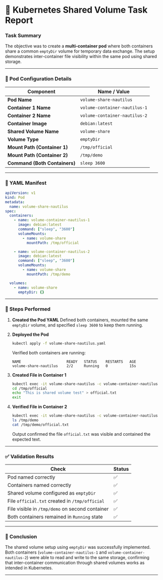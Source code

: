 # 🧾 Kubernetes Shared Volume Task Report

### **Task Summary**

The objective was to create a **multi-container pod** where both containers share a common `emptyDir` volume for temporary data exchange. The setup demonstrates inter-container file visibility within the same pod using shared storage.

---

### **🔧 Pod Configuration Details**

| Component                     | Name / Value                  |
| ----------------------------- | ----------------------------- |
| **Pod Name**                  | `volume-share-nautilus`       |
| **Container 1 Name**          | `volume-container-nautilus-1` |
| **Container 2 Name**          | `volume-container-nautilus-2` |
| **Container Image**           | `debian:latest`               |
| **Shared Volume Name**        | `volume-share`                |
| **Volume Type**               | `emptyDir`                    |
| **Mount Path (Container 1)**  | `/tmp/official`               |
| **Mount Path (Container 2)**  | `/tmp/demo`                   |
| **Command (Both Containers)** | `sleep 3600`                  |

---

### **📄 YAML Manifest**

```yaml
apiVersion: v1
kind: Pod
metadata:
  name: volume-share-nautilus
spec:
  containers:
    - name: volume-container-nautilus-1
      image: debian:latest
      command: ["sleep", "3600"]
      volumeMounts:
        - name: volume-share
          mountPath: /tmp/official

    - name: volume-container-nautilus-2
      image: debian:latest
      command: ["sleep", "3600"]
      volumeMounts:
        - name: volume-share
          mountPath: /tmp/demo

  volumes:
    - name: volume-share
      emptyDir: {}
```

---

### **🧠 Steps Performed**

1. **Created the Pod YAML**
   Defined both containers, mounted the same `emptyDir` volume, and specified `sleep 3600` to keep them running.

2. **Deployed the Pod**

   ```bash
   kubectl apply -f volume-share-nautilus.yaml
   ```

   Verified both containers are running:

   ```
   NAME                     READY   STATUS    RESTARTS   AGE
   volume-share-nautilus    2/2     Running   0          15s
   ```

3. **Created File in Container 1**

   ```bash
   kubectl exec -it volume-share-nautilus -c volume-container-nautilus-1 -- bash
   cd /tmp/official
   echo "This is shared volume test" > official.txt
   exit
   ```

4. **Verified File in Container 2**

   ```bash
   kubectl exec -it volume-share-nautilus -c volume-container-nautilus-2 -- bash
   ls /tmp/demo
   cat /tmp/demo/official.txt
   ```

   Output confirmed the file `official.txt` was visible and contained the expected text.

---

### **✅ Validation Results**

| Check                                           | Status |
| ----------------------------------------------- | ------ |
| Pod named correctly                             | ✅      |
| Containers named correctly                      | ✅      |
| Shared volume configured as `emptyDir`          | ✅      |
| File `official.txt` created in `/tmp/official`  | ✅      |
| File visible in `/tmp/demo` on second container | ✅      |
| Both containers remained in `Running` state     | ✅      |

---

### **📘 Conclusion**

The shared volume setup using `emptyDir` was successfully implemented.
Both containers (`volume-container-nautilus-1` and `volume-container-nautilus-2`) were able to read and write to the same storage, confirming that inter-container communication through shared volumes works as intended in Kubernetes.

---
